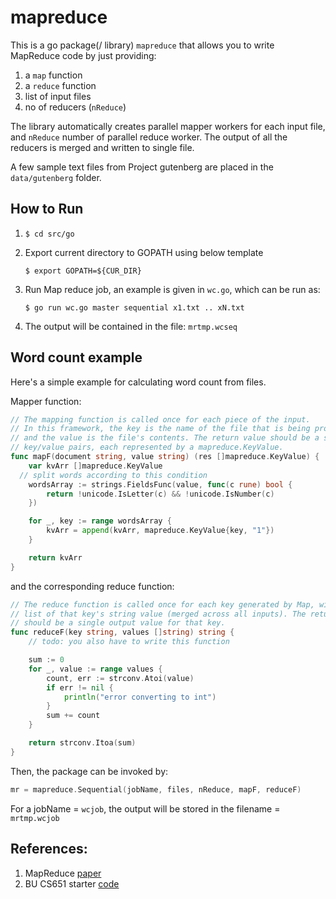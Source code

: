 # mapreduce

This is a go package(/ library) `mapreduce` that allows you to write MapReduce code by just providing:

1. a `map` function
2. a `reduce` function
3. list of input files
4. no of reducers (`nReduce`)

The library automatically creates parallel mapper workers for each input file, and `nReduce` number of parallel reduce worker. The output of all the reducers is merged and written to single file.

A few sample text files from Project gutenberg are placed in the `data/gutenberg` folder.


## How to Run

1. `$ cd src/go`
2. Export current directory to GOPATH using below template 
  
    `$ export GOPATH=${CUR_DIR}`

3. Run Map reduce job, an example is given in `wc.go`, which can be run as:

    `$ go run wc.go master sequential x1.txt .. xN.txt`
  
4. The output will be contained in the file: `mrtmp.wcseq`


## Word count example

Here's a simple example for calculating word count from files.

Mapper function:

```go
// The mapping function is called once for each piece of the input.
// In this framework, the key is the name of the file that is being processed,
// and the value is the file's contents. The return value should be a slice of
// key/value pairs, each represented by a mapreduce.KeyValue.
func mapF(document string, value string) (res []mapreduce.KeyValue) {
	var kvArr []mapreduce.KeyValue
  // split words according to this condition
	wordsArray := strings.FieldsFunc(value, func(c rune) bool {
		return !unicode.IsLetter(c) && !unicode.IsNumber(c)
	})

	for _, key := range wordsArray {
		kvArr = append(kvArr, mapreduce.KeyValue{key, "1"})
	}

	return kvArr
}
```

and the corresponding reduce function:

```go
// The reduce function is called once for each key generated by Map, with a
// list of that key's string value (merged across all inputs). The return value
// should be a single output value for that key.
func reduceF(key string, values []string) string {
	// todo: you also have to write this function

	sum := 0
	for _, value := range values {
		count, err := strconv.Atoi(value)
		if err != nil {
			println("error converting to int")
		}
		sum += count
	}

	return strconv.Itoa(sum)
}

```

Then, the package can be invoked by:

```go
mr = mapreduce.Sequential(jobName, files, nReduce, mapF, reduceF)
```

For a jobName = `wcjob`, the output will be stored in the filename = `mrtmp.wcjob`


## References: 

1. MapReduce [paper](https://static.googleusercontent.com/media/research.google.com/en//archive/mapreduce-osdi04.pdf)
2. BU CS651 starter [code](https://cs-people.bu.edu/liagos/451/labs/lab-1.html)
